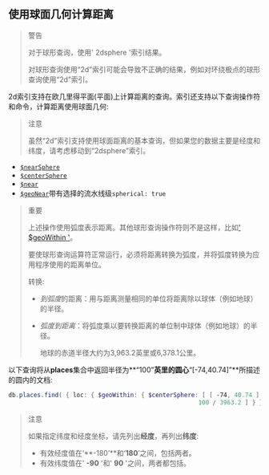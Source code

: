 ## 使用球面几何计算距离

> 警告
>
> 对于球形查询，使用' 2dsphere '索引结果。
>
> 对球形查询使用“2d”索引可能会导致不正确的结果，例如对环绕极点的球形查询使用“2d”索引。

2d索引支持在欧几里得平面(平面)上计算距离的查询。索引还支持以下查询操作符和命令，计算距离使用球面几何:

> 注意
>
> 虽然“2d”索引支持使用球面距离的基本查询，但如果您的数据主要是经度和纬度，请考虑移动到“2dsphere”索引。

- [`$nearSphere`](https://docs.mongodb.com/manual/reference/operator/query/nearSphere/#op._S_nearSphere)
- [`$centerSphere`](https://docs.mongodb.com/manual/reference/operator/query/centerSphere/#op._S_centerSphere)
- [`$near`](https://docs.mongodb.com/manual/reference/operator/query/near/#op._S_near)
- [`$geoNear`](https://docs.mongodb.com/manual/reference/operator/aggregation/geoNear/#pipe._S_geoNear)带有选择的流水线级`spherical: true`

> 重要
>
> 上述操作使用弧度表示距离。其他球形查询操作符则不是这样，比如[' $geoWithin '](https://docs.mongodb.com/master/reference/operator/query/geoWithin/#op._S_geoWithin)。
>
> 要使球形查询运算符正常运行，必须将距离转换为弧度，并将弧度转换为应用程序使用的距离单位。
>
> 转换:
>
> * *到弧度*的距离：用与距离测量相同的单位将距离除以球体（例如地球）的半径。
>
> * *弧度到距离*：将弧度乘以要转换距离的单位制中球体（例如地球）的半径。
>
>   地球的赤道半径大约为3,963.2英里或6,378.1公里。

以下查询将从**places**集合中返回半径为**“100”**英里的圆心**“[-74,40.74]”**所描述的圆内的文档:

```powershell
db.places.find( { loc: { $geoWithin: { $centerSphere: [ [ -74, 40.74 ] ,
                                                     100 / 3963.2 ] } } } )
```

> 注意
>
> 如果指定纬度和经度坐标，请先列出**经度**，再列出**纬度**:
>
> * 有效经度值在‘**-180’**和‘**180**’之间，包括两者。
> * 有效纬度值在' **-90** '和' **90** '之间，两者都包括。